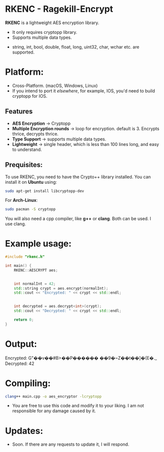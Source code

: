 # RKENC - Ragekill-Encrypt

**RKENC** is a lightweight AES encryption library.
* It only requires cryptopp library.
* Supports multiple data types.
- string, int, bool, double, float, long, uint32, char, wchar etc. are supported.

# Platform:
* Cross-Platform. (macOS, Windows, Linux)
* If you intend to port it *elsewhere*, for example, IOS, you'd need to build cryptopp for IOS.

## Features

- **AES Encryption** -> Cryptopp
- **Multiple Encryption rounds** -> loop for encryption. default is 3. Encrypts thrice, decrypts thrice.
- **Type Support** -> supports multiple data types.
- **Lightweight** -> single header, which is less than 100 lines long, and easy to understand.

## Prequisites:

To use RKENC, you need to have the Crypto++ library installed. You can install it on **Ubuntu** using:

```bash
sudo apt-get install libcryptopp-dev
```

For **Arch-Linux**:
```bash
sudo pacman -S cryptopp
```
You will also need a cpp compiler, like **g++** or **clang**. Both can be used. I use clang.

# Example usage:

```cpp
#include "rkenc.h"

int main() {
    RKENC::AESCRYPT aes;

    
    int normalInt = 42;
    std::string crypt = aes.encrypt(normalInt);
    std::cout << "Encrypted: " << crypt << std::endl;

    
    int decrypted = aes.decrypt<int>(crypt);
    std::cout << "Decrypted: " << crypt << std::endl;

    return 0;
}
```
# Output:
Encrypted: G"��v��#B>��P������
                              ��9�~Z��t��]�{E�._
Decrypted: 42


# Compiling:
```bash
clang++ main.cpp -o aes_encryptor -lcryptopp
```

* You are free to use this code and modify it to your liking. I am not responsible for any damage caused by it.

# Updates:
* Soon. If there are any requests to update it, I will respond.

